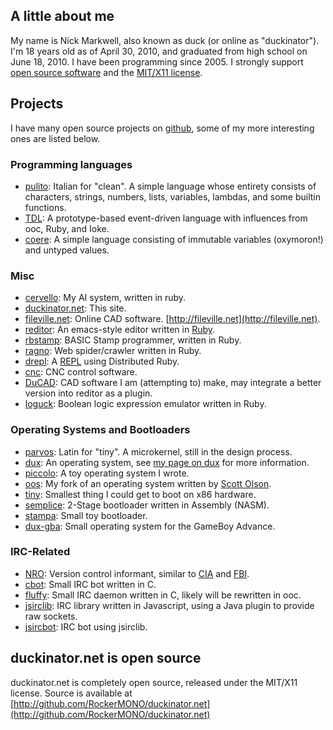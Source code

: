 ## A little about me ##
My name is Nick Markwell, also known as duck (or online as "duckinator"). I'm 18 years old as of April 30, 2010, and graduated from high school on June 18, 2010. I have been programming since 2005. I strongly support [open source software](http://en.wikipedia.org/wiki/Open_source) and the [MIT/X11 license](http://en.wikipedia.org/wiki/MIT_License).

## Projects ##
I have many open source projects on [github](http://github.com/RockerMONO/), some of my more interesting ones are listed below.

### Programming languages ###
- [pulito](http://github.com/RockerMONO/pulito): Italian for "clean". A simple language whose entirety consists of characters, strings, numbers, lists, variables, lambdas, and some builtin functions.
- [TDL](http://github.com/RockerMONO/TDL): A prototype-based event-driven language with influences from ooc, Ruby, and Ioke.
- [coere](http://github.com/RockerMONO/coere): A simple language consisting of immutable variables (oxymoron!) and untyped values.

### Misc ###
- [cervello](http://github.com/RockerMONO/cervello): My AI system, written in ruby.
- [duckinator.net](http://github.com/RockerMONO/duckinator.net): This site.
- [fileville.net](http://github.com/RockerMONO/fileville.net): Online CAD software. [http://fileville.net](http://fileville.net).
- [reditor](http://github.com/RockerMONO/reditor): An emacs-style editor written in [Ruby](http://ruby-lang.org).
- [rbstamp](http://github.com/RockerMONO/rbstamp): BASIC Stamp programmer, written in Ruby.
- [ragno](http://github.com/RockerMONO/ragno): Web spider/crawler written in Ruby.
- [drepl](http://github.com/RockerMONO/drepl): A [REPL](http://en.wikipedia.org/REPL) using Distributed Ruby.
- [cnc](http://github.com/RockerMONO/cnc): CNC control software.
- [DuCAD](http://github.com/RockerMONO/DuCAD): CAD software I am (attempting to) make, may integrate a better version into reditor as a plugin.
- [loguck](http://github.com/RockerMONO/loguck): Boolean logic expression emulator written in Ruby.

### Operating Systems and Bootloaders ###
- [parvos](http://github.com/RockerMONO/parvos): Latin for "tiny". A microkernel, still in the design process.
- [dux](http://github.com/RockerMONO/dux): An operating system, see [my page on dux](/dux) for more information.
- [piccolo](http://github.com/RockerMONO/piccolo): A toy operating system I wrote.
- [oos](http://github.com/RockerMONO/oos): My fork of an operating system written by [Scott Olson](http://scott-olson.org).
- [tiny](http://github.com/RockerMONO/tiny): Smallest thing I could get to boot on x86 hardware.
- [semplice](http://github.com/RockerMONO/semplice): 2-Stage bootloader written in Assembly (NASM).
- [stampa](http://github.com/RockerMONO/stampa): Small toy bootloader.
- [dux-gba](http://github.com/RockerMONO/dux-gba): Small operating system for the GameBoy Advance.

### IRC-Related ###
- [NRO](http://github.com/RockerMONO/nro): Version control informant, similar to [CIA](http://cia.vc) and [FBI](http://fbi.danopia.net).
- [cbot](http://github.com/RockerMONO/cbot): Small IRC bot written in C.
- [fluffy](http://github.com/RockerMONO/fluffy): Small IRC daemon written in C, likely will be rewritten in ooc.
- [jsirclib](http://github.com/RockerMONO/jsirclib): IRC library written in Javascript, using a Java plugin to provide raw sockets.
- [jsircbot](http://github.com/RockerMONO/jsircbot): IRC bot using jsirclib.



## duckinator.net is open source ##

duckinator.net is completely open source, released under the MIT/X11 license.
Source is available at [http://github.com/RockerMONO/duckinator.net](http://github.com/RockerMONO/duckinator.net)
